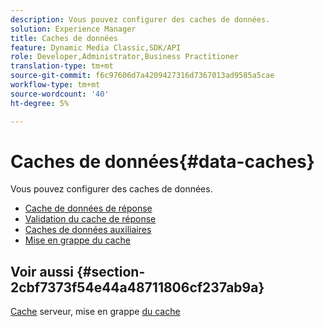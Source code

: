 ```yaml
---
description: Vous pouvez configurer des caches de données.
solution: Experience Manager
title: Caches de données
feature: Dynamic Media Classic,SDK/API
role: Developer,Administrator,Business Practitioner
translation-type: tm+mt
source-git-commit: f6c97606d7a4209427316d7367013ad9585a5cae
workflow-type: tm+mt
source-wordcount: '40'
ht-degree: 5%

---
```



# Caches de données{#data-caches}

Vous pouvez configurer des caches de données.

+ [Cache de données de réponse](c-response-data-cache.md)
+ [Validation du cache de réponse](c-response-cache-validation.md)
+ [Caches de données auxiliaires](c-auxiliary-data-caches.md)
+ [Mise en grappe du cache](c-cache-clustering.md)

## Voir aussi {#section-2cbf7373f54e44a48711806cf237ab9a}

[Cache](../../../../is-api/image-serving-api-ref/c-configuration-and-administration/c-server-settings/r-server-caches.md#reference-f6c7f73ea10f4c3ca93acd79a856e00e) serveur, mise en grappe  [du cache](../../../../is-api/image-serving-api-ref/c-configuration-and-administration/c-server-settings/r-cache-clustering.md#reference-a24c6b99da174203947788844626b951)
